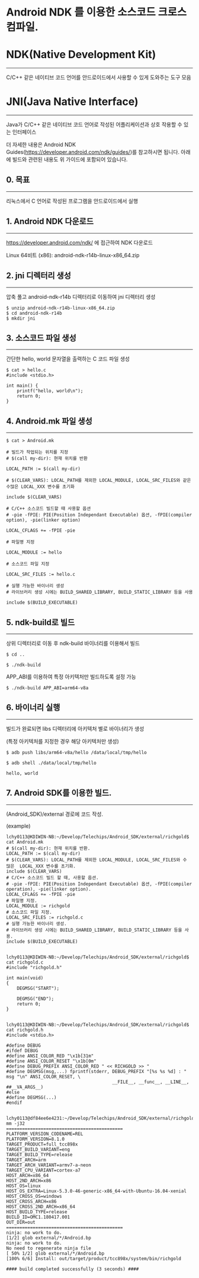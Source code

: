 
Android NDK 를 이용한 소스코드 크로스 컴파일.
=====

# NDK(Native Development Kit)
-----
C/C++ 같은 네이티브 코드 언어를 안드로이드에서 사용할 수 있게 도와주는 도구 모음



# JNI(Java Native Interface)
-----
Java가 C/C++ 같은 네이티브 코드 언어로 작성된 어플리케이션과 상호 작용할 수 있는 인터페이스



더 자세한 내용은 Android NDK Guides(https://developer.android.com/ndk/guides/)를 참고하시면 됩니다.
아래에 빌드와 관련된 내용도 위 가이드에 포함되어 있습니다.




## 0. 목표
-----
리눅스에서 C 언어로 작성된 프로그램을 안드로이드에서 실행



## 1. Android NDK 다운로드
-----
https://developer.android.com/ndk/ 에 접근하여 NDK 다운로드

Linux 64비트 (x86): android-ndk-r14b-linux-x86_64.zip



## 2. jni 디렉터리 생성
-----
압축 풀고 android-ndk-r14b 디렉터리로 이동하여 jni 디렉터리 생성
```
$ unzip android-ndk-r14b-linux-x86_64.zip
$ cd android-ndk-r14b
$ mkdir jni
```


## 3. 소스코드 파일 생성
-----
간단한 hello, world 문자열을 출력하는 C 코드 파일 생성
```
$ cat > hello.c
#include <stdio.h>

int main() {
	printf("hello, world\n");
	return 0;
}
```


## 4. Android.mk 파일 생성
-----
```
$ cat > Android.mk

# 빌드가 작업되는 위치를 지정
# $(call my-dir): 현재 위치를 반환

LOCAL_PATH := $(call my-dir)

# $(CLEAR_VARS): LOCAL_PATH를 제외한 LOCAL_MODULE, LOCAL_SRC_FILES와 같은 수많은 LOCAL_XXX 변수를 초기화

include $(CLEAR_VARS)

# C/C++ 소스코드 빌드할 때 사용할 옵션
# -pie -fPIE: PIE(Position Independant Executable) 옵션, -fPIE(compiler option), -pie(linker option)

LOCAL_CFLAGS += -fPIE -pie

# 파일명 지정

LOCAL_MODULE := hello

# 소스코드 파일 지정

LOCAL_SRC_FILES := hello.c

# 실행 가능한 바이너리 생성
# 라이브러리 생성 시에는 BUILD_SHARED_LIBRARY, BUILD_STATIC_LIBRARY 등을 사용

include $(BUILD_EXECUTABLE)
```

## 5. ndk-build로 빌드
-----
상위 디렉터리로 이동 후 ndk-build 바이너리를 이용해서 빌드
```
$ cd ..

$ ./ndk-build
```

APP_ABI를 이용하여 특정 아키텍처만 빌드하도록 설정 가능
```
$ ./ndk-build APP_ABI=arm64-v8a
```


## 6. 바이너리 실행
-----
빌드가 완료되면 libs 디렉터리에 아키텍처 별로 바이너리가 생성

(특정 아키텍처를 지정한 경우 해당 아키텍처만 생성)
```
$ adb push libs/arm64-v8a/hello /data/local/tmp/hello

$ adb shell ./data/local/tmp/hello

hello, world

```

## 7. Android SDK를 이용한 빌드. 
-----
(Android_SDK)/external 경로에 코드 작성. 

(example)
```
lchy0113@KDIWIN-NB:~/Develop/Telechips/Android_SDK/external/richgold$ cat Android.mk 
# $(call my-dir): 현재 위치를 반환.
LOCAL_PATH := $(call my-dir)
# $(CLEAR_VARS): LOCAL_PATH를 제외한 LOCAL_MODULE, LOCAL_SRC_FILES와 수 많은  LOCAL_XXX 변수를 초기화.
include $(CLEAR_VARS)
# C/C++ 소스코드 빌드 할 때, 사용할 옵션.
# -pie -fPIE: PIE(Position Independant Executable) 옵션, -fPIE(compiler operation), -pie(linker option).
LOCAL_CFLAGS += -fPIE -pie
# 파일명 지정.
LOCAL_MODULE := richgold
# 소스코드 파일 지정.
LOCAL_SRC_FILES := richgold.c
# 실행 가능한 바이너리 생성.
# 라이브러리 생성 시에는 BUILD_SHARED_LIBRARY, BUILD_STATIC_LIBRARY 등을 사용.
include $(BUILD_EXECUTABLE)


lchy0113@KDIWIN-NB:~/Develop/Telechips/Android_SDK/external/richgold$ cat richgold.c 
#include "richgold.h"

int main(void)	
{
	DEGMSG("START");

	DEGMSG("END");
	return 0;
}


lchy0113@KDIWIN-NB:~/Develop/Telechips/Android_SDK/external/richgold$ cat richgold.h
#include <stdio.h>

#define DEBUG 
#ifdef DEBUG 
#define ANSI_COLOR_RED "\x1b[31m"
#define ANSI_COLOR_RESET "\x1b[0m"
#define DEBUG_PREFIX ANSI_COLOR_RED " << RICHGOLD >> "
#define DEGMSG(msg,...) fprintf(stderr, DEBUG_PREFIX "[%s %s %d] : " msg "\n" ANSI_COLOR_RESET, \
                                        __FILE__, __func__, __LINE__, ##__VA_ARGS__)
#else
#define DEGMSG(...)
#endif


lchy0113@df84ee6e4231:~/Develop/Telechips/Android_SDK/external/richgold$ mm -j32 
============================================
PLATFORM_VERSION_CODENAME=REL
PLATFORM_VERSION=8.1.0
TARGET_PRODUCT=full_tcc898x
TARGET_BUILD_VARIANT=eng
TARGET_BUILD_TYPE=release
TARGET_ARCH=arm
TARGET_ARCH_VARIANT=armv7-a-neon
TARGET_CPU_VARIANT=cortex-a7
HOST_ARCH=x86_64
HOST_2ND_ARCH=x86
HOST_OS=linux
HOST_OS_EXTRA=Linux-5.3.0-46-generic-x86_64-with-Ubuntu-16.04-xenial
HOST_CROSS_OS=windows
HOST_CROSS_ARCH=x86
HOST_CROSS_2ND_ARCH=x86_64
HOST_BUILD_TYPE=release
BUILD_ID=OMC1.180417.001
OUT_DIR=out
============================================
ninja: no work to do.
[1/2] glob external/*/Android.bp
ninja: no work to do.
No need to regenerate ninja file
[ 50% 1/2] glob external/*/Android.bp
[100% 6/6] Install: out/target/product/tcc898x/system/bin/richgold

#### build completed successfully (3 seconds) ####



```


